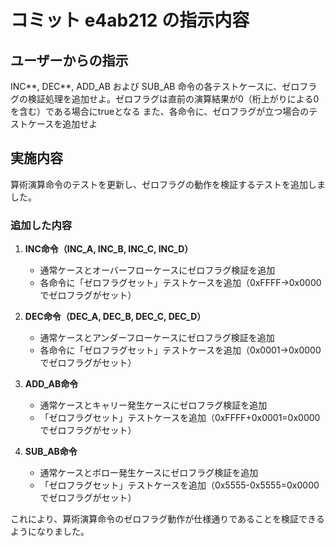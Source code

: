 # コミット e4ab212 の指示内容

## ユーザーからの指示

INC*\*, DEC*\*, ADD_AB および SUB_AB 命令の各テストケースに、ゼロフラグの検証処理を追加せよ。ゼロフラグは直前の演算結果が0（桁上がりによる0を含む）である場合にtrueとなる
また、各命令に、ゼロフラグが立つ場合のテストケースを追加せよ

## 実施内容

算術演算命令のテストを更新し、ゼロフラグの動作を検証するテストを追加しました。

### 追加した内容

1. **INC命令（INC_A, INC_B, INC_C, INC_D）**
   - 通常ケースとオーバーフローケースにゼロフラグ検証を追加
   - 各命令に「ゼロフラグセット」テストケースを追加（0xFFFF→0x0000でゼロフラグがセット）

2. **DEC命令（DEC_A, DEC_B, DEC_C, DEC_D）**
   - 通常ケースとアンダーフローケースにゼロフラグ検証を追加
   - 各命令に「ゼロフラグセット」テストケースを追加（0x0001→0x0000でゼロフラグがセット）

3. **ADD_AB命令**
   - 通常ケースとキャリー発生ケースにゼロフラグ検証を追加
   - 「ゼロフラグセット」テストケースを追加（0xFFFF+0x0001=0x0000でゼロフラグがセット）

4. **SUB_AB命令**
   - 通常ケースとボロー発生ケースにゼロフラグ検証を追加
   - 「ゼロフラグセット」テストケースを追加（0x5555-0x5555=0x0000でゼロフラグがセット）

これにより、算術演算命令のゼロフラグ動作が仕様通りであることを検証できるようになりました。

